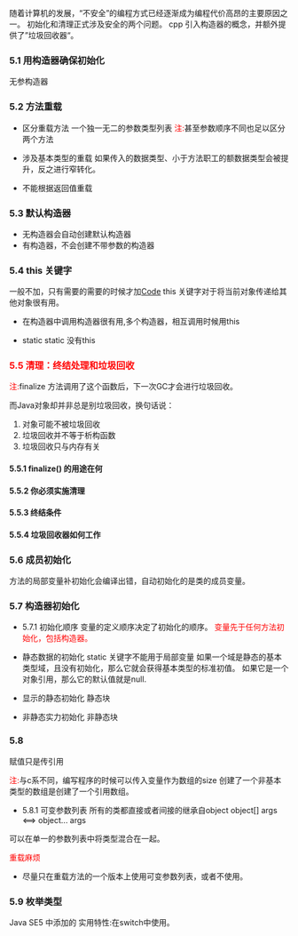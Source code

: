 随着计算机的发展，“不安全”的编程方式已经逐渐成为编程代价高昂的主要原因之一。
初始化和清理正式涉及安全的两个问题。
cpp 引入构造器的概念，并额外提供了”垃圾回收器“。

### 5.1 用构造器确保初始化
无参构造器          

### 5.2 方法重载
* 区分重载方法
一个独一无二的参数类型列表
<font color=red>注:</font>甚至参数顺序不同也足以区分两个方法

* 涉及基本类型的重载
如果传入的数据类型、小于方法职工的额数据类型会被提升，反之进行窄转化。

* 不能根据返回值重载

### 5.3 默认构造器
* 无构造器会自动创建默认构造器
* 有构造器，不会创建不带参数的构造器

### 5.4 this 关键字
一般不加，只有需要的需要的时候才加[Code](../Code/Leaf.java)
this 关键字对于将当前对象传递给其他对象很有用。

* 在构造器中调用构造器很有用,多个构造器，相互调用时候用this

* static 
static 没有this

### <font color=red>5.5 清理：终结处理和垃圾回收</font>
<font color=red>注:</font>finalize 方法调用了这个函数后，下一次GC才会进行垃圾回收。

而Java对象却并非总是别垃圾回收，换句话说：
1. 对象可能不被垃圾回收
2. 垃圾回收并不等于析构函数
3. 垃圾回收只与内存有关

#### 5.5.1 finalize() 的用途在何
#### 5.5.2 你必须实施清理
#### 5.5.3 终结条件
#### 5.5.4 垃圾回收器如何工作

### 5.6 成员初始化
方法的局部变量补初始化会编译出错，自动初始化的是类的成员变量。

### 5.7 构造器初始化
* 5.7.1 初始化顺序
变量的定义顺序决定了初始化的顺序。
<font color=red> 变量先于任何方法初始化，包括构造器。</font>

* 静态数据的初始化
static 关键字不能用于局部变量
如果一个域是静态的基本类型域，且没有初始化，那么它就会获得基本类型的标准初值。
如果它是一个对象引用，那么它的默认值就是null.

* 显示的静态初始化
静态块

* 非静态实力初始化
非静态块

### 5.8
赋值只是传引用

<font color=red>注:</font>与c系不同，编写程序的时候可以传入变量作为数组的size
创建了一个非基本类型的数组是创建了一个引用数组。

* 5.8.1 可变参数列表
所有的类都直接或者间接的继承自object
object[] args <==> object... args

可以在单一的参数列表中将类型混合在一起。

<font color=red>重载麻烦</font>
* 尽量只在重载方法的一个版本上使用可变参数列表，或者不使用。

### 5.9 枚举类型
Java SE5 中添加的
实用特性:在switch中使用。





